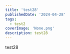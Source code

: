 ```yaml
---
title: 'test28'
publishedDate: '2024-04-28'
tags:
  - test2
coverImage: 'None.png'
description: test28
---
```


test28
